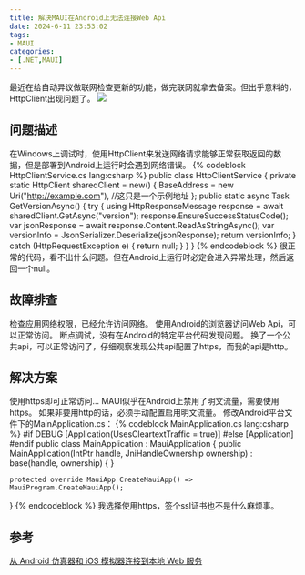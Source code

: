 ```yaml
---
title: 解决MAUI在Android上无法连接Web Api
date: 2024-6-11 23:53:02
tags: 
- MAUI
categories:
- [.NET,MAUI]
---
```

最近在给自动异议做联网检查更新的功能，做完联网就拿去备案。但出乎意料的，HttpClient出现问题了。
![](/uploads/225931.jpg)
<!--more-->
## 问题描述
在Windows上调试时，使用HttpClient来发送网络请求能够正常获取返回的数据，但是部署到Android上运行时会遇到网络错误。
{% codeblock HttpClientService.cs lang:csharp %}
public class HttpClientService
{
    private static HttpClient sharedClient = new()
    {
        BaseAddress = new Uri("http://example.com"),
        //这只是一个示例地址
    };
    public static async Task<Model> GetVersionAsync()
    {
        try
        {
            using HttpResponseMessage response = await sharedClient.GetAsync("version");
            response.EnsureSuccessStatusCode();
            var jsonResponse = await response.Content.ReadAsStringAsync();
            var versionInfo = JsonSerializer.Deserialize<Model>(jsonResponse);
            return versionInfo;
        }
        catch (HttpRequestException e)
        {
            return null;
        }
    }
}
{% endcodeblock %}
很正常的代码，看不出什么问题。但在Android上运行时必定会进入异常处理，然后返回一个null。
## 故障排查
检查应用网络权限，已经允许访问网络。
使用Android的浏览器访问Web Api，可以正常访问。
断点调试，没有在Android的特定平台代码发现问题。
换了一个公共api，可以正常访问了，仔细观察发现公共api配置了https，而我的api是http。
## 解决方案
使用https即可正常访问...
MAUI似乎在Android上禁用了明文流量，需要使用https。
如果非要用http的话，必须手动配置启用明文流量。
修改Android平台文件下的MainApplication.cs：
{% codeblock MainApplication.cs lang:csharp %}
#if DEBUG
[Application(UsesCleartextTraffic = true)]
#else
[Application]
#endif
public class MainApplication : MauiApplication
{
    public MainApplication(IntPtr handle, JniHandleOwnership ownership)
        : base(handle, ownership)
    {
    }

    protected override MauiApp CreateMauiApp() => MauiProgram.CreateMauiApp();
}
{% endcodeblock %}
我选择使用https，签个ssl证书也不是什么麻烦事。

## 参考
[从 Android 仿真器和 iOS 模拟器连接到本地 Web 服务](https://learn.microsoft.com/dotnet/maui/data-cloud/local-web-services?wt.mc_id=studentamb_255264&view=net-maui-8.0#enable-clear-text-network-traffic-for-all-domains)